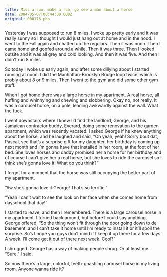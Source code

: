 ```yaml
---
title: Miss a run, make a run, go see a man about a horse
date: 2004-05-07T00:44:00.000Z
original: 000176.php
---
```


Yesterday I was supposed to run 8 miles. I woke up pretty early and it was really sunny so I thought I would just hang out at home and in the hood. I went to the Fall again and chatted up the regulars. Then it was noon. Then I came home and goofed around a while. Then it was three. Then I looked outsite and it was all grey and cold looking. And then it was five. And then I didn’t run 8 miles.

So today I woke up early again, and after some dillying about I started running at noon. I did the Manhattan-Brooklyn Bridge loop twice, which is probly about 8 or 9 miles. Then I went to the gym and did some other gym stuff.

When I got home there was a large horse in my apartment. A real horse, all huffing and whinnying and chewing and slobbering. Okay no, not really. It was a carousel horse, on a pole, leaning awkwardly against the wall. What the fuck.

I went downstairs where I knew I’d find the landlord, George, and his Jamaican contractor buddy, Everard, doing some renovation to the garden apartment, which was recently vacated. I asked George if he knew anything about the horse, and he laughed and said, “Oh yeah, yeah! Sorry bout dat, Pascal, see that’s a surprise gift for my daughter, her birthday is coming up next month and I’m gonna have that installed in her room, at the foot of her bed. She loves horses and daddy promised her a horse for her birthday and of course I can’t give her a real horse, but she loves to ride the carousel so I think she’s gonna love it! What do you think?”

I forgot for a moment that the horse was still occupying the better part of my apartment.

“Aw she’s gonna love it George! That’s so terrific.”

“Yeah I can’t wait to see the look on her face when she comes home from dayschool that day!”

I started to leave, and then I remembered. There is a large carousel horse in my apartment. I turned back around, but before I could say anything, George offered, “So the thing won’t fit through the door going down to de basement, and I can’t take it home until I’m ready to install it or it’ll spoil the surprise. So’s I hope you guys don’t mind if I keep it up there for a few days. A week. I’ll come get it out of there next week. Cool?”

I shrugged. George has a way of making people shrug. Or at least me. “Sure,” I said.

So now there’s a large, colorful, teeth-gnashing carousel horse in my living room. Anyone wanna ride it?
